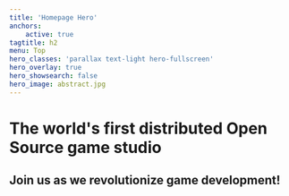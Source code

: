 ```yaml
---
title: 'Homepage Hero'
anchors:
    active: true
tagtitle: h2
menu: Top
hero_classes: 'parallax text-light hero-fullscreen'
hero_overlay: true
hero_showsearch: false
hero_image: abstract.jpg
---
```


# The world's first distributed Open Source game studio
## Join us as we revolutionize game development!





